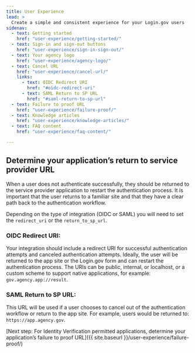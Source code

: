 ```yaml
---
title: User Experience
lead: >
  Create a simple and consistent experience for your Login.gov users
sidenav:
  - text: Getting started
    href: "user-experience/getting-started/"
  - text: Sign-in and sign-out buttons
    href: "user-experience/sign-in-sign-out/"
  - text: Your agency logo
    href: "user-experience/agency-logo/"
  - text: Cancel URL
    href: "user-experience/cancel-url/"
    links:
      - text: OIDC Redirect URI
        href: "#oidc-redirect-uri"
      - text: SAML Return to SP URL
        href: "#saml-return-to-sp-url"
  - text: Failure to proof URL
    href: "user-experience/failure-proof/"
  - text: Knowledge articles
    href: "user-experience/knowledge-articles/"
  - text: FAQ content
    href: "user-experience/faq-content/"

---
```


## Determine your application’s return to service provider URL

When a user does not authenticate successfully, they should be returned to the service provider application to restart the authentication process. It is important that the user returns to a familiar site and that they have a clear path back to the authentication workflow.

Depending on the type of integration (OIDC or SAML) you will need to set the `redirect_uri` or the `return_to_sp_url`.

### OIDC Redirect URI:

Your integration should include a redirect URI for successful authentication attempts and canceled authentication attempts. Ideally, the user will be returned to the app site or the Login.gov form and can restart the authentication process. The URIs can be public, internal, or localhost, or a custom scheme to support native applications, for example: `gov.agency.app://result`.

### SAML Return to SP URL:

This URL will be used if a user chooses to cancel out of the authentication workflow or return to the app site. For example, users would be returned to: `https://app.agency.gov`.

[Next step: For Identity Verification permitted applications, determine your application’s failure to proof URL]({{ site.baseurl }}/user-experience/failure-proof/)

